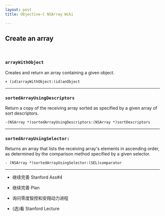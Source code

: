 ```yaml
---
layout: post  
title: Objective-C NSArray Wiki  

---  
```

  
## Create an array  
</br>  
  
### `arrayWithObject`  
Creates and return an array containing a given object.  
  
	+ (id)arrayWithObject:(id)anObject    
  
---
  
### `sortedArrayUsingDescriptors`  
Return a copy of the receiving array sorted as specified by a given array of sort descriptors.  
  
	-(NSArray *)sortedArrayUsingDescriptors:(NSArray *)sortDescriptors  

---   
  
### `sortedArrayUsingSelector:`  
Returns an array that lists the receiving array's elements in ascending order, as determined by the comparison method specified by a given selector.  
  
	- (NSArray *)sortedArrayUsingSelector:(SEL)comparator  
  
---  
- 继续完善 Stanford Ass#4
- 继续完善 Plan  </br>  

- 询问零度智控和安翔动力进程  
- (选)看 Stanford Lecture
  
  
